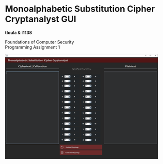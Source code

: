 # Monoalphabetic Substitution Cipher Cryptanalyst GUI

<b>tloula & I1138</b>

Foundations of Computer Security<br />
Programming Assignment 1<br />

<img src="https://github.com/tloula/cryptanalyst-gui/blob/master/Cryptanalyst-GUI-Screenshot.png" alt="GUI Screenshot" />
